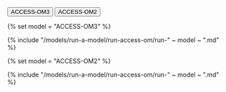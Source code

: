 <div class="tabLabels large-text" label="om-versions">
    <button id="ACCESS-OM3">ACCESS-OM3</button>
    <button id="ACCESS-OM2">ACCESS-OM2</button>
</div>

{% set model = "ACCESS-OM3" %}
<div tabcontentfor="{{model}}" markdown>

{% include "/models/run-a-model/run-access-om/run-" ~ model ~ ".md" %}

</div>

{% set model = "ACCESS-OM2" %}
<div tabcontentfor="{{model}}" markdown>

{% include "/models/run-a-model/run-access-om/run-" ~ model ~ ".md" %}

</div>